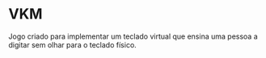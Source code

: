 # VKM
Jogo criado para implementar um teclado virtual que ensina uma pessoa a digitar sem olhar para o teclado físico.
